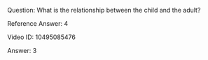 Question: What is the relationship between the child and the adult?

Reference Answer: 4

Video ID: 10495085476

Answer: 3

